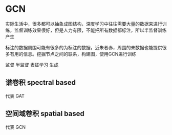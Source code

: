 # GCN

实际生活中，很多都可以抽象成图结构，深度学习中往往需要大量的数据来进行训练，监督训练效果很好，但是人力有限，不能把所有数据都标注，所以半监督训练产生

标注的数据周围可能有很多的为标注的数据，近朱者赤，周围的未数据也能提供很多有用的信息。挖掘节点之间的联系，构建图，使用GCN进行训练

监督
半监督
表征学习
生成



## 谱卷积 spectral based

代表 GAT

## 空间域卷积 spatial based

代表 GCN
